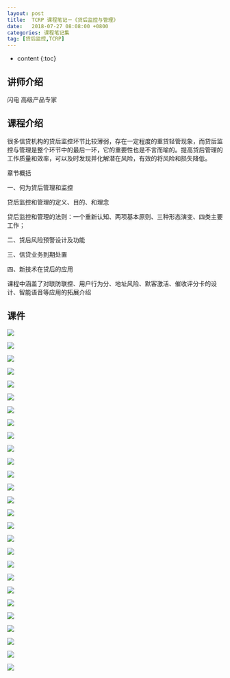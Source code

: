 ```yaml
---
layout: post
title:  TCRP 课程笔记－《贷后监控与管理》
date:   2018-07-27 08:08:00 +0800
categories: 课程笔记集
tag: [贷后监控,TCRP]
---
```

* content
{:toc}

讲师介绍
--


闪电 高级产品专家

课程介绍
--

很多信贷机构的贷后监控环节比较薄弱，存在一定程度的重贷轻管现象，而贷后监控与管理是整个环节中的最后一环，它的重要性也是不言而喻的。提高贷后管理的工作质量和效率，可以及时发现并化解潜在风险，有效的将风险和损失降低。

章节概括

一、何为贷后管理和监控

贷后监控和管理的定义、目的、和理念

贷后监控和管理的法则：一个重新认知、两项基本原则、三种形态演变、四类主要工作；

二、贷后风险预警设计及功能

三、信贷业务到期处置

四、新技术在贷后的应用

课程中涵盖了对联防联控、用户行为分、地址风险、默客激活、催收评分卡的设计、智能语音等应用的拓展介绍

课件
--

![](https://app.yinxiang.com/shard/s50/res/0aaf0342-f560-425a-aa49-77d6cebcc75b.png)

![](https://app.yinxiang.com/shard/s50/res/82335f5d-172e-4b38-b6f3-d3d4bfdc0d9d.png)

![](https://app.yinxiang.com/shard/s50/res/b9b68540-3263-479c-93c4-62a7418d9007.png)

![](https://app.yinxiang.com/shard/s50/res/998bbde0-01cc-4c28-842e-4ff0c8ba428b.png)

![](https://app.yinxiang.com/shard/s50/res/c56e0469-825e-4e64-99e6-fbc71cc07787.png)

![](https://app.yinxiang.com/shard/s50/res/41f0d89c-85c0-44e7-9b34-f05bf19b0d8b.png)

![](https://app.yinxiang.com/shard/s50/res/410fc642-507f-4a42-ade0-f42b62c1d36e.png)

![](https://app.yinxiang.com/shard/s50/res/bd9873c9-fae4-4ce0-9899-e7506b7b3ab6.png)

![](https://app.yinxiang.com/shard/s50/res/d4626572-2117-4714-88f0-9c379f7cfa71.png)

![](https://app.yinxiang.com/shard/s50/res/71b9f7da-4bbc-4e8d-99cd-8759ec54b83d.png)

![](https://app.yinxiang.com/shard/s50/res/bfc544c9-981a-46a1-adca-e22611bd54ad.png)

![](https://app.yinxiang.com/shard/s50/res/1e5f09fe-b72d-4141-b59e-76285328b799.png)

![](https://app.yinxiang.com/shard/s50/res/9262ed08-a5b0-4f2c-9f15-51389d97c6a8.png)

![](https://app.yinxiang.com/shard/s50/res/ca5fa554-4f24-4632-a6f8-45aff68c88ee.png)

![](https://app.yinxiang.com/shard/s50/res/fed1df15-06b8-4077-b521-9a703531d5aa.png)

![](https://app.yinxiang.com/shard/s50/res/47eafae7-942f-4f80-b4e6-c8dd0034d77d.png)

![](https://app.yinxiang.com/shard/s50/res/201daafa-8dcf-4535-b970-9c48e941b8f7.png)

![](https://app.yinxiang.com/shard/s50/res/29a344cd-4784-411d-908a-a52228585dd0.png)

![](https://app.yinxiang.com/shard/s50/res/4de4b0b6-181e-47ae-a0e2-306d7619a7fe.png)

![](https://app.yinxiang.com/shard/s50/res/05b80e2d-d7d3-4409-a6f4-2573ce71d4f9.png)

![](https://app.yinxiang.com/shard/s50/res/f1066128-8ae7-433d-8784-da2c4105243a.png)

![](https://app.yinxiang.com/shard/s50/res/ef3a9702-3846-494c-8a81-54cdce8d0ae8.png)

![](https://app.yinxiang.com/shard/s50/res/1e3ff1a2-f4b2-4500-8c5d-6788e9cf97bd.png)

![](https://app.yinxiang.com/shard/s50/res/fde16a87-d0d8-4ac0-b762-6d04d41d6bae.png)

![](https://app.yinxiang.com/shard/s50/res/cc7b7d4c-75fe-4ff8-b6e6-f95efac127a6.png)

![](https://app.yinxiang.com/shard/s50/res/505835fe-daee-4563-8f74-579990fb93fe.png)

![](https://app.yinxiang.com/shard/s50/res/9cd4c606-c216-4384-bbaa-c9f69fd9784f.png)
    
